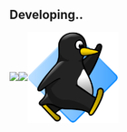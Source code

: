 ## Developing..

<div style="display: flex; align-items: center;">
  <a href="https://github-readme-stats.vercel.app/api?username=tiagofcvale&show_icons=true&theme=transparent">
    <img height="160" src="https://github-readme-stats.vercel.app/api?username=tiagofcvale&show_icons=true&theme=transparent" />
  </a>
  <a href="https://github.com/tiagofcvale/convoychat">
    <img height="160" src="https://github-readme-stats.vercel.app/api/top-langs?username=tiagofcvale&layout=compact&langs_count=8&card_width=280&theme=transparent" />
  </a>
  <img height="160" src="https://github.com/tiagofcvale/ITWProject/blob/main/Images/org.supertuxproject.SuperTux.png?raw=true" alt="SuperTux" />
</div>
